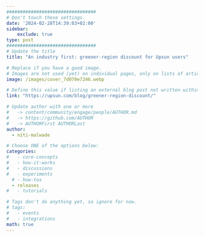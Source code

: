```yaml
---
#################################
# Don't touch these settings.
date: '2024-02-28T14:39:03+02:00'
sidebar:
    exclude: true
type: post
#################################
# Update the title
title: "An industry first: greener-region discount for Upsun users"

# Replace if you have a good image. 
# Images are not used (yet) on individual pages, only on lists of articles.
image: /images/cover_7d070e7246.webp

# Define this value if listing an external blog post not written within this site.
link: "https://upsun.com/blog/greener-region-discount/"

# Update author with one or more
#   -> content/community/engage/people/AUTHOR.md
#   -> https://github.com/AUTHOR
#   -> AUTHORFirst AUTHORLast
author:
  - niti-malwade

# Choose ONE of the options below:
categories:
#   - core-concepts
#   - how-it-works
#   - discussions
#   - experiments
  # - how-tos
  - releases
#   - tutorials

# Tags don't do anything yet, so ignore for now.
# tags:
#   - events
#   - integrations
math: true
---
```

